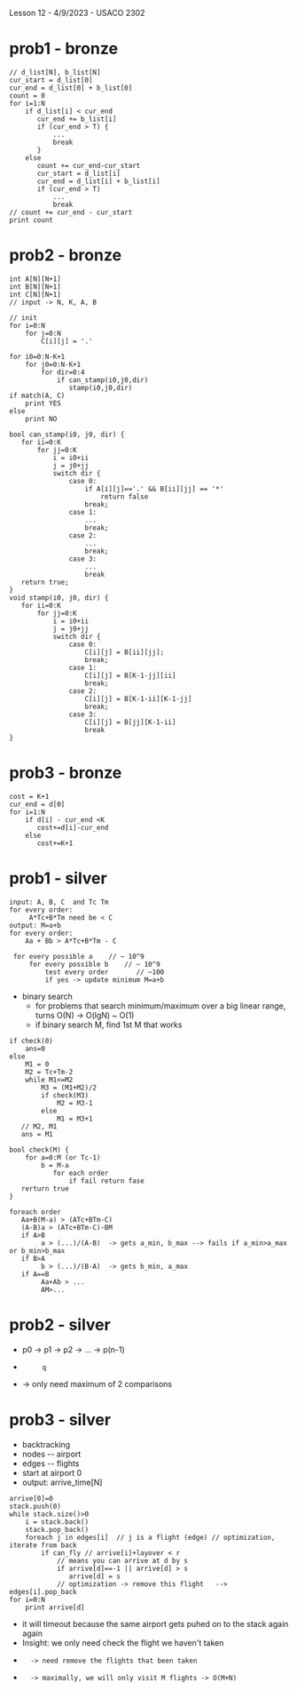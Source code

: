 Lesson 12 - 4/9/2023 - USACO 2302

# prob1 - bronze
```
// d_list[N], b_list[N]
cur_start = d_list[0]
cur_end = d_list[0] + b_list[0] 
count = 0
for i=1:N
    if d_list[i] < cur_end
       cur_end += b_list[i]
       if (cur_end > T) {
           ...
           break
       }    
    else
       count += cur_end-cur_start
       cur_start = d_list[i]
       cur_end = d_list[i] + b_list[i]
       if (cur_end > T)
           ...
           break
// count += cur_end - cur_start
print count
```

# prob2 - bronze
```
int A[N][N+1]
int B[N][N+1]
int C[N][N+1]
// input -> N, K, A, B

// init
for i=0:N
    for j=0:N
        C[i][j] = '.'

for i0=0:N-K+1
    for j0=0:N-K+1
        for dir=0:4
            if can_stamp(i0,j0,dir)
               stamp(i0,j0,dir)
if match(A, C)
    print YES
else
    print NO

bool can_stamp(i0, j0, dir) {
   for ii=0:K
       for jj=0:K
           i = i0+ii
           j = j0+jj
           switch dir {
               case 0: 
                   if A[i][j]=='.' && B[ii][jj] == '*'
                       return false
                   break;
               case 1:
                   ...
                   break;
               case 2:
                   ...
                   break;
               case 3:
                   ...
                   break
   return true;
}
void stamp(i0, j0, dir) {
   for ii=0:K
       for jj=0:K
           i = i0+ii
           j = j0+jj
           switch dir {
               case 0: 
                   C[i][j] = B[ii][jj]; 
                   break;
               case 1:
                   C[i][j] = B[K-1-jj][ii]
                   break;
               case 2:
                   C[i][j] = B[K-1-ii][K-1-jj]
                   break;
               case 3:
                   C[i][j] = B[jj][K-1-ii]
                   break
}
```

# prob3 - bronze
```
cost = K+1
cur_end = d[0]
for i=1:N
    if d[i] - cur_end <K
       cost+=d[i]-cur_end
    else
       cost+=K+1
```

# prob1 - silver
```
input: A, B, C  and Tc Tm
for every order:
     A*Tc+B*Tm need be < C
output: M=a+b
for every order:
    Aa + Bb > A*Tc+B*Tm - C
    
 for every possible a    // ~ 10^9
     for every possible b    // ~ 10^9
         test every order       // ~100
         if yes -> update minimum M=a+b
```
* binary search
    * for problems that search minimum/maximum over a big linear range, turns O(N) -> O(lgN) ~ O(1)
    * if binary search M, find 1st M that works
```
if check(0)
    ans=0
else
    M1 = 0
    M2 = Tc+Tm-2
    while M1<=M2
        M3 = (M1+M2)/2
        if check(M3)
            M2 = M3-1
        else
            M1 = M3+1
   // M2, M1 
   ans = M1
```
```
bool check(M) {
    for a=0:M (or Tc-1)
        b = M-a
           for each order
               if fail return fase
   rerturn true            
}
```
```
foreach order
   Aa+B(M-a) > (ATc+BTm-C)
   (A-B)a > (ATc+BTm-C)-BM
   if A>B
        a > (...)/(A-B)  -> gets a_min, b_max --> fails if a_min>a_max or b_min>b_max
   if B>A
        b > (...)/(B-A)  -> gets b_min, a_max 
   if A==B
        Aa+Ab > ...
        AM>...
```
# prob2 - silver
* p0 -> p1 -> p2 -> ... -> p(n-1)
*          q

* -> only need maximum of 2 comparisons

# prob3 - silver
* backtracking
* nodes -- airport 
* edges -- flights
* start at airport 0
* output: arrive_time[N]
```
arrive[0]=0
stack.push(0)
while stack.size()>0
    i = stack.back()
    stack.pop_back()
    foreach j in edges[i]  // j is a flight (edge) // optimization, iterate from back
        if can_fly // arrive[i]+layover < r
            // means you can arrive at d by s
            if arrive[d]==-1 || arrive[d] > s
               arrive[d] = s
            // optimization -> remove this flight   --> edges[i].pop_back
for i=0:N
    print arrive[d]
```
* it will timeout because the same airport gets puhed on to the stack again again
* Insight: we only need check the flight we haven't taken
*       -> need remove the flights that been taken
*       -> maximally, we will only visit M flights -> O(M+N)
